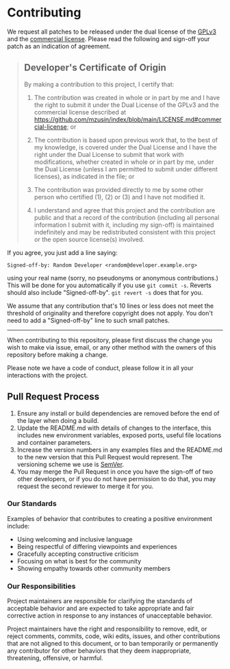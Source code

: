 # Contributing

We request all patches to be released under the dual license
of the [GPLv3](https://www.gnu.org/licenses/gpl-3.0.html) and the [commercial license](https://github.com/mzusin/index/blob/main/LICENSE.md#commercial-license). Please read the following and
sign-off your patch as an indication of agreement.

> ## Developer's Certificate of Origin
>
> By making a contribution to this project, I certify that:
>
>  1. The contribution was created in whole or in part by me and I
>     have the right to submit it under the Dual License of the GPLv3
>     and the commercial license described at https://github.com/mzusin/index/blob/main/LICENSE.md#commercial-license; or
>
>  2. The contribution is based upon previous work that, to the best
>     of my knowledge, is covered under the Dual License and I
>     have the right under the Dual License to submit that work with
>     modifications, whether created in whole or in part by me, under
>     the Dual License (unless I am permitted to submit under
>     different licenses), as indicated in the file; or
>
>  3. The contribution was provided directly to me by some other
>     person who certified (1), (2) or (3) and I have not modified it.
>
>  4. I understand and agree that this project and the contribution
>     are public and that a record of the contribution (including all
>     personal information I submit with it, including my sign-off) is
>     maintained indefinitely and may be redistributed consistent with
>     this project or the open source license(s) involved.

If you agree, you just add a line saying:

```
Signed-off-by: Random Developer <random@developer.example.org>
```

using your real name (sorry, no pseudonyms or anonymous contributions.)
This will be done for you automatically if you use ``git commit -s``.
Reverts should also include "Signed-off-by". ``git revert -s`` does that
for you.

We assume that any contribution that's 10 lines or less does not meet
the threshold of originality and therefore copyright does not apply.
You don't need to add a "Signed-off-by" line to such small patches.

-------------------------------------------------------------------

When contributing to this repository, please first discuss the change you wish to make via issue,
email, or any other method with the owners of this repository before making a change.

Please note we have a code of conduct, please follow it in all your interactions with the project.

## Pull Request Process

1. Ensure any install or build dependencies are removed before the end of the layer when doing a
   build.
2. Update the README.md with details of changes to the interface, this includes new environment
   variables, exposed ports, useful file locations and container parameters.
3. Increase the version numbers in any examples files and the README.md to the new version that this
   Pull Request would represent. The versioning scheme we use is [SemVer](http://semver.org/).
4. You may merge the Pull Request in once you have the sign-off of two other developers, or if you
   do not have permission to do that, you may request the second reviewer to merge it for you.

### Our Standards

Examples of behavior that contributes to creating a positive environment
include:

* Using welcoming and inclusive language
* Being respectful of differing viewpoints and experiences
* Gracefully accepting constructive criticism
* Focusing on what is best for the community
* Showing empathy towards other community members

### Our Responsibilities

Project maintainers are responsible for clarifying the standards of acceptable
behavior and are expected to take appropriate and fair corrective action in
response to any instances of unacceptable behavior.

Project maintainers have the right and responsibility to remove, edit, or
reject comments, commits, code, wiki edits, issues, and other contributions
that are not aligned to this document, or to ban temporarily or
permanently any contributor for other behaviors that they deem inappropriate,
threatening, offensive, or harmful.

